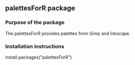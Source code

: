 ## palettesForR package

### Purpose of the package
The palettesForR provides palettes from Gimp and Inkscape. 

### Installation instructions
install.packages("palettesForR")

